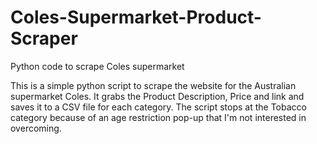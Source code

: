 # Coles-Supermarket-Product-Scraper
Python code to scrape Coles supermarket

This is a simple python script to scrape the website for the Australian supermarket Coles. It grabs the Product Description, Price and link and saves it to a CSV file for each category. The script stops at the Tobacco category because of an age restriction pop-up that I'm not interested in overcoming.
